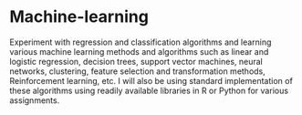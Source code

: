# Machine-learning
Experiment with regression and classification algorithms and 
learning various machine learning methods and algorithms such as linear 
and logistic regression, decision trees, support vector machines, neural networks, clustering, feature
selection and transformation methods, Reinforcement learning, etc. I will also be using standard
implementation of these algorithms using readily available libraries in R or Python for various
assignments.
